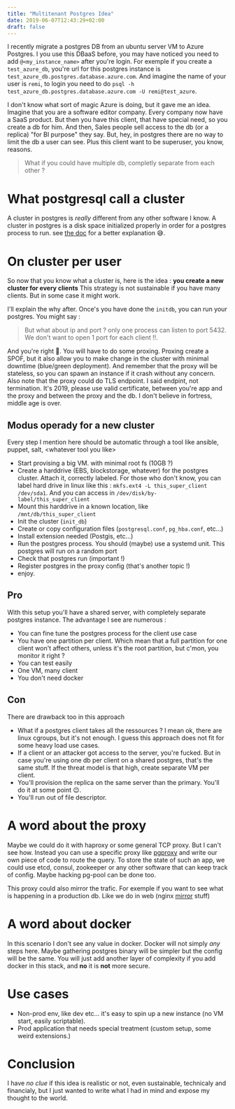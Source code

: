 ```yaml
---
title: "Multitenant Postgres Idea"
date: 2019-06-07T12:43:29+02:00
draft: false
---
```


I recently migrate a postgres DB from an ubuntu server VM to Azure Postgres. I you use this
DBaaS before, you may have noticed you need to add `@<my_instance_name>` after you're login. For
exemple if you create a `test_azure_db`, you're url for this postgres instance is
`test_azure_db.postgres.database.azure.com`. And imagine the name of your user is `remi`, to login
you need to do `psql -h test_azure_db.postgres.database.azure.com -U remi@test_azure`.

I don't know what sort of magic Azure is doing, but it gave me an idea. Imagine that you are a 
software editor company. Every company now have a SaaS product. But then you have this client, that have special need, so you create a db for him. And then, Sales people sell access to the db (or a replica) "for BI purpose" they say. But, hey, in postgres there are no way to limit the db a user can see. Plus this client want to be superuser, you know, reasons.

> What if you could have multiple db, completly separate from each other ?

# What postgresql call a cluster

A cluster in postgres is _really_ different from any other software I know. A cluster in postgres is a disk space initialized properly in order for a postgres process to run. see [the doc](https://www.postgresql.org/docs/current/creating-cluster.html) for a better explanation 😅.

# On cluster per user

So now that you know what a cluster is, here is the idea : **you create a new cluster for every clients**
This strategy is not sustainable if you have many clients. But in some case it might work.

I'll explain the why after. Once's you have done the `initdb`, you can run your postgres. You might say :

> But what about ip and port ? only one process can listen to port 5432. We don't want to open 1 port for each client !!. 

And you're right 🤗. You will have to do some proxing. Proxing create a SPOF, but it also allow you to make change in the cluster with minimal downtime (blue/green deployment). And remember that the proxy will be stateless, so you can spawn an instance if it crash without any concern. Also note that the proxy could do TLS endpoint. I said endpint, not termination. It's 2019, please use valid certificate, between you're app and the proxy and between the proxy and the db. I don't believe in fortress, middle age is over.

## Modus operady for a new cluster

Every step I mention here should be automatic through a tool like ansible, puppet, salt, \<whatever tool you like\>

* Start provising a big VM. with minimal root fs (10GB ?)
* Create a harddrive (EBS, blockstorage, whatever) for the postgres cluster. Attach it, correctly labeled. For those who don't know, you can label hard drive in linux like this : `mkfs.ext4 -L this_super_client /dev/sda1`. And you can access in `/dev/disk/by-label/this_super_client`
* Mount this harddrive in a known location, like `/mnt/db/this_super_client`
* Init the cluster (`init_db`)
* Create or copy configuration files (`postgresql.conf`, `pg_hba.conf`, etc...)
* Install extension needed (Postgis, etc...)
* Run the postgres process. You should (maybe) use a systemd unit. This postgres will run on a random port
* Check that postgres run (important !)
* Register postgres in the proxy config (that's another topic !)
* enjoy.

## Pro

With this setup you'll have a shared server, with completely separate postgres instance. The advantage I see are numerous :

* You can fine tune the postgres process for the client use case
* You have one partition per client. Which mean that a full partition for one client won't affect others, unless it's the root partition, but c'mon, you monitor it right ?
* You can test easily
* One VM, many client
* You don't need docker

## Con

There are drawback too in this approach

* What if a postgres client takes all the ressources ? I mean ok, there are linux cgroups, but it's not enough. I guess this approach does not fit for some heavy load use cases.
* If a client or an attacker got access to the server, you're fucked. But in case you're using one db per client on a shared postgres, that's the same stuff. If the threat model is that high, create separate VM per client.
* You'll provision the replica on the same server than the primary. You'll do it at some point 😉.
* You'll run out of file descriptor.

# A word about the proxy

Maybe we could do it with haproxy or some general TCP proxy. But I can't see how.  Instead you can use a specific proxy like [pgproxy](https://github.com/wgliang/pgproxy) and write our own piece of code to route the query. To store the state of such an app, we could use etcd, consul, zookeeper or any other software that can keep track of config. Maybe hacking pg-pool can be done too.

This proxy could also mirror the trafic. For exemple if you want to see what is happening in a production db. Like we do in web (nginx [mirror](http://nginx.org/en/docs/http/ngx_http_mirror_module.html) stuff)

# A word about docker

In this scenario I don't see any value in docker. Docker will not simply _any_ steps here. Maybe gathering postgres binary will be simpler but the config will be the same. You will just add another layer of complexity if you add docker in this stack, and **no** it is **not** more secure.

# Use cases

* Non-prod env, like dev etc... it's easy to spin up a new instance (no VM start, easily scriptable).
* Prod application that needs special treatment (custom setup, some weird extensions.)

# Conclusion

I have _no clue_ if this idea is realistic or not, even sustainable, technicaly and financialy, but I just wanted to write what I had in mind and expose my thought to the world.